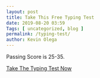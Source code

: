 ```yaml
--- 
layout: post 
title: Take This Free Typing Test
date: 2019-08-20 03:59
Tags: [ uncategorized, blog ]
permalink: /typing-test/ 
author: Kevin Olega 
--- 
```

Passing Score is 25-35.

[Take The Typing Test Now](typingtest.com)
